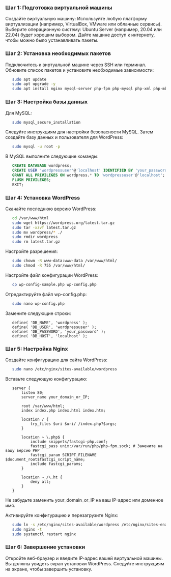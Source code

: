 ### Шаг 1: Подготовка виртуальной машины
Создайте виртуальную машину: Используйте любую платформу виртуализации (например, VirtualBox, VMware или облачные сервисы).
Выберите операционную систему: Ubuntu Server (например, 20.04 или 22.04) будет хорошим выбором.
Дайте машине доступ к интернету, чтобы можно было устанавливать пакеты.
### Шаг 2: Установка необходимых пакетов
Подключитесь к виртуальной машине через SSH или терминал.
Обновите список пакетов и установите необходимые зависимости:
```bash
   sudo apt update
   sudo apt upgrade -y
   sudo apt install nginx mysql-server php-fpm php-mysql php-xml php-mbstring php-curl php-zip -y
```
### Шаг 3: Настройка базы данных
Для MySQL:
```bash
   sudo mysql_secure_installation
```   
Следуйте инструкциям для настройки безопасности MySQL. Затем создайте базу данных и пользователя для WordPress:
```bash
   sudo mysql -u root -p
```   
В MySQL выполните следующие команды:
```sql
   CREATE DATABASE wordpress;
   CREATE USER 'wordpressuser'@'localhost' IDENTIFIED BY 'your_password';
   GRANT ALL PRIVILEGES ON wordpress.* TO 'wordpressuser'@'localhost';
   FLUSH PRIVILEGES;
   EXIT;
```   

### Шаг 4: Установка WordPress
Скачайте последнюю версию WordPress:
```bash
   cd /var/www/html
   sudo wget https://wordpress.org/latest.tar.gz
   sudo tar -xzvf latest.tar.gz
   sudo mv wordpress/* ./
   sudo rmdir wordpress
   sudo rm latest.tar.gz
```   
Настройте разрешения:
```bash
   sudo chown -R www-data:www-data /var/www/html/
   sudo chmod -R 755 /var/www/html/
```   
Настройте файл конфигурации WordPress:
```bash
   cp wp-config-sample.php wp-config.php
```   
Отредактируйте файл wp-config.php:
```bash
   sudo nano wp-config.php
```   
Замените следующие строки:
```
   define( 'DB_NAME', 'wordpress' );
   define( 'DB_USER', 'wordpressuser' );
   define( 'DB_PASSWORD', 'your_password' );
   define( 'DB_HOST', 'localhost' );
```   
### Шаг 5: Настройка Nginx
Создайте конфигурацию для сайта WordPress:
```bash
   sudo nano /etc/nginx/sites-available/wordpress
```   
Вставьте следующую конфигурацию:
```
   server {
       listen 80;
       server_name your_domain_or_IP;

       root /var/www/html;
       index index.php index.html index.htm;

       location / {
           try_files $uri $uri/ /index.php?$args;
       }

       location ~ \.php$ {
           include snippets/fastcgi-php.conf;
           fastcgi_pass unix:/var/run/php/php-fpm.sock; # Замените на вашу версию PHP
           fastcgi_param SCRIPT_FILENAME $document_root$fastcgi_script_name;
           include fastcgi_params;
       }

       location ~ /\.ht {
           deny all;
       }
   }
```   
Не забудьте заменить your_domain_or_IP на ваш IP-адрес или доменное имя.

Активируйте конфигурацию и перезагрузите Nginx:
```bash
   sudo ln -s /etc/nginx/sites-available/wordpress /etc/nginx/sites-enabled/
   sudo nginx -t
   sudo systemctl restart nginx
```   
### Шаг 6: Завершение установки
Откройте веб-браузер и введите IP-адрес вашей виртуальной машины. Вы должны увидеть экран установки WordPress.
Следуйте инструкциям на экране, чтобы завершить установку.
